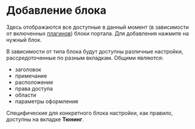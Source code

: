 # Добавление блока
Здесь отображаются все доступные в данный момент (в зависимости от включенных [плагинов](/ru/plugins/manage)) блоки портала. Для добавления нажмите на нужный блок.

В зависимости от типа блока будут доступны различные настройки, рассредоточенные по разным вкладкам. Общими являются:
* заголовок
* примечание
* расположение
* права доступа
* области
* параметры оформления

Специфические для конкретного блока настройки, как правило, доступны на вкладке **Тюнинг**.